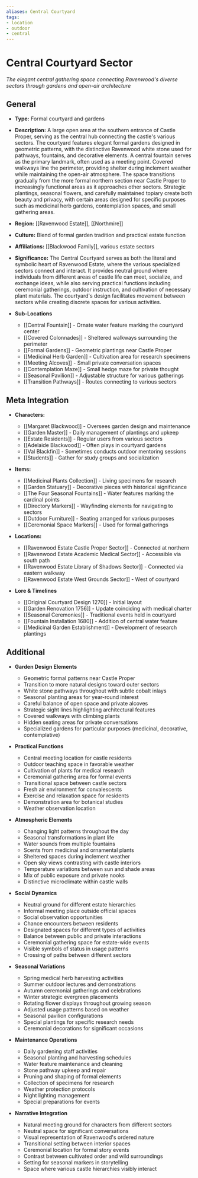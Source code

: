```yaml
---
aliases: Central Courtyard
tags: 
- location
- outdoor
- central
---
```

# Central Courtyard Sector
*The elegant central gathering space connecting Ravenwood's diverse sectors through gardens and open-air architecture*

## General

- **Type:** Formal courtyard and gardens
- **Description:** A large open area at the southern entrance of Castle Proper, serving as the central hub connecting the castle's various sectors. The courtyard features elegant formal gardens designed in geometric patterns, with the distinctive Ravenwood white stone used for pathways, fountains, and decorative elements. A central fountain serves as the primary landmark, often used as a meeting point. Covered walkways line the perimeter, providing shelter during inclement weather while maintaining the open-air atmosphere. The space transitions gradually from the more formal northern section near Castle Proper to increasingly functional areas as it approaches other sectors. Strategic plantings, seasonal flowers, and carefully maintained topiary create both beauty and privacy, with certain areas designed for specific purposes such as medicinal herb gardens, contemplation spaces, and small gathering areas.

- **Region:** [[Ravenwood Estate]], [[Northmire]]
- **Culture:** Blend of formal garden tradition and practical estate function
- **Affiliations:** [[Blackwood Family]], various estate sectors
- **Significance:** The Central Courtyard serves as both the literal and symbolic heart of Ravenwood Estate, where the various specialized sectors connect and interact. It provides neutral ground where individuals from different areas of castle life can meet, socialize, and exchange ideas, while also serving practical functions including ceremonial gatherings, outdoor instruction, and cultivation of necessary plant materials. The courtyard's design facilitates movement between sectors while creating discrete spaces for various activities.

- **Sub-Locations**
	- [[Central Fountain]] - Ornate water feature marking the courtyard center
	- [[Covered Colonnades]] - Sheltered walkways surrounding the perimeter
	- [[Formal Gardens]] - Geometric plantings near Castle Proper
	- [[Medicinal Herb Garden]] - Cultivation area for research specimens
	- [[Meeting Alcoves]] - Small private conversation spaces
	- [[Contemplation Maze]] - Small hedge maze for private thought
	- [[Seasonal Pavilion]] - Adjustable structure for various gatherings
	- [[Transition Pathways]] - Routes connecting to various sectors

## Meta Integration

- **Characters:**
	- [[Margaret Blackwood]] - Oversees garden design and maintenance
	- [[Garden Master]] - Daily management of plantings and upkeep
	- [[Estate Residents]] - Regular users from various sectors
	- [[Adelaide Blackwood]] - Often plays in courtyard gardens
	- [[Val Blackfin]] - Sometimes conducts outdoor mentoring sessions
	- [[Students]] - Gather for study groups and socialization

- **Items:**
	- [[Medicinal Plants Collection]] - Living specimens for research
	- [[Garden Statuary]] - Decorative pieces with historical significance
	- [[The Four Seasonal Fountains]] - Water features marking the cardinal points
	- [[Directory Markers]] - Wayfinding elements for navigating to sectors
	- [[Outdoor Furniture]] - Seating arranged for various purposes
	- [[Ceremonial Space Markers]] - Used for formal gatherings

- **Locations:** 
	- [[Ravenwood Estate Castle Proper Sector]] - Connected at northern
	- [[Ravenwood Estate Academic Medical Sector]] - Accessible via south path
	- [[Ravenwood Estate Library of Shadows Sector]] - Connected via eastern walkway
	- [[Ravenwood Estate West Grounds Sector]] - West of courtyard

- **Lore & Timelines**
	- [[Original Courtyard Design 1270]] - Initial layout
	- [[Garden Renovation 1756]] - Update coinciding with medical charter
	- [[Seasonal Ceremonies]] - Traditional events held in courtyard
	- [[Fountain Installation 1680]] - Addition of central water feature
	- [[Medicinal Garden Establishment]] - Development of research plantings

## Additional

- **Garden Design Elements**
	- Geometric formal patterns near Castle Proper
	- Transition to more natural designs toward outer sectors
	- White stone pathways throughout with subtle cobalt inlays
	- Seasonal planting areas for year-round interest
	- Careful balance of open space and private alcoves
	- Strategic sight lines highlighting architectural features
	- Covered walkways with climbing plants
	- Hidden seating areas for private conversations
	- Specialized gardens for particular purposes (medicinal, decorative, contemplative)

- **Practical Functions**
	- Central meeting location for castle residents
	- Outdoor teaching space in favorable weather
	- Cultivation of plants for medical research
	- Ceremonial gathering area for formal events
	- Transitional space between castle sectors
	- Fresh air environment for convalescents
	- Exercise and relaxation space for residents
	- Demonstration area for botanical studies
	- Weather observation location

- **Atmospheric Elements**
	- Changing light patterns throughout the day
	- Seasonal transformations in plant life
	- Water sounds from multiple fountains
	- Scents from medicinal and ornamental plants
	- Sheltered spaces during inclement weather
	- Open sky views contrasting with castle interiors
	- Temperature variations between sun and shade areas
	- Mix of public exposure and private nooks
	- Distinctive microclimate within castle walls

- **Social Dynamics**
	- Neutral ground for different estate hierarchies
	- Informal meeting place outside official spaces
	- Social observation opportunities
	- Chance encounters between residents
	- Designated spaces for different types of activities
	- Balance between public and private interactions
	- Ceremonial gathering space for estate-wide events
	- Visible symbols of status in usage patterns
	- Crossing of paths between different sectors

- **Seasonal Variations**
	- Spring medical herb harvesting activities
	- Summer outdoor lectures and demonstrations
	- Autumn ceremonial gatherings and celebrations
	- Winter strategic evergreen placements
	- Rotating flower displays throughout growing season
	- Adjusted usage patterns based on weather
	- Seasonal pavilion configurations
	- Special plantings for specific research needs
	- Ceremonial decorations for significant occasions

- **Maintenance Operations**
	- Daily gardening staff activities
	- Seasonal planting and harvesting schedules
	- Water feature maintenance and cleaning
	- Stone pathway upkeep and repair
	- Pruning and shaping of formal elements
	- Collection of specimens for research
	- Weather protection protocols
	- Night lighting management
	- Special preparations for events

- **Narrative Integration**
	- Natural meeting ground for characters from different sectors
	- Neutral space for significant conversations
	- Visual representation of Ravenwood's ordered nature
	- Transitional setting between interior spaces
	- Ceremonial location for formal story events
	- Contrast between cultivated order and wild surroundings
	- Setting for seasonal markers in storytelling
	- Space where various castle hierarchies visibly interact